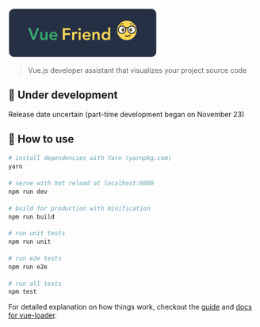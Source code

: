 <img src="static/badge.png" alt="Vue Friend" width="300px"/>

> Vue.js developer assistant that visualizes your project source code

## :construction: Under development

Release date uncertain (part-time development began on November 23)

## :notebook: How to use

``` bash
# install dependencies with Yarn (yarnpkg.com)
yarn

# serve with hot reload at localhost:8080
npm run dev

# build for production with minification
npm run build

# run unit tests
npm run unit

# run e2e tests
npm run e2e

# run all tests
npm test
```

For detailed explanation on how things work, checkout the [guide](http://vuejs-templates.github.io/webpack/) and [docs for vue-loader](http://vuejs.github.io/vue-loader).
